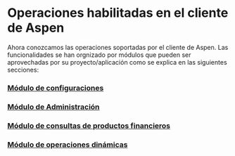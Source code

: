 # Operaciones habilitadas en el cliente de Aspen

Ahora conozcamos las operaciones soportadas por el cliente de Aspen. Las funcionalidades se han orgnizado por módulos que pueden ser aprovechadas por su proyecto/aplicación como se explica en las siguientes secciones:

### [Módulo de configuraciones](SettingsModule.md)

### [Módulo de Administración](ManagementModule.md)

### [Módulo de consultas de productos financieros](InquiriesModule.md)

### [Módulo de operaciones dinámicas](DynamicsModule.md)